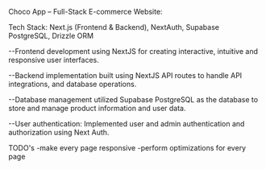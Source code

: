 Choco App – Full-Stack E-commerce Website:

Tech Stack: Next.js (Frontend & Backend), NextAuth, Supabase PostgreSQL, Drizzle ORM

--Frontend development using NextJS for creating interactive, intuitive and responsive user interfaces.

--Backend implementation built using NextJS API routes to handle API integrations, and database operations.

--Database management utilized Supabase PostgreSQL as the database to store and manage product information and user data.

--User authentication: Implemented user and admin authentication and authorization using Next Auth.

TODO's
-make every page responsive
-perform optimizations for every page
